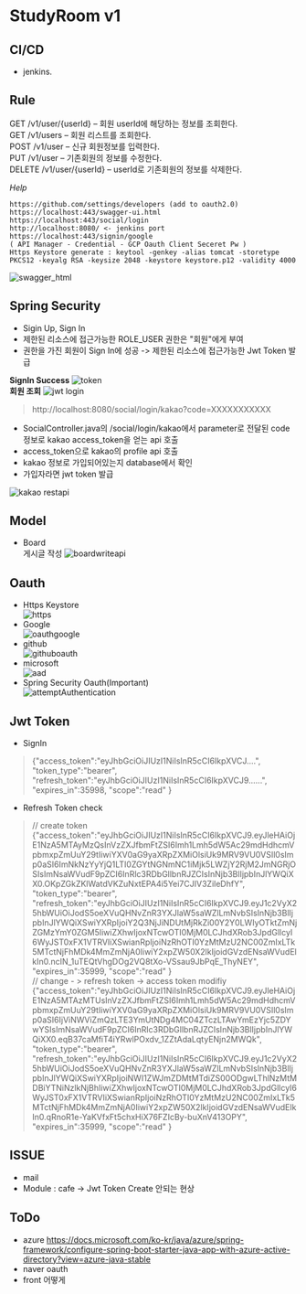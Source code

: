 # StudyRoom v1
## CI/CD
- jenkins.

## Rule
GET /v1/user/{userId} – 회원 userId에 해당하는 정보를 조회한다.  
GET /v1/users – 회원 리스트를 조회한다.  
POST /v1/user – 신규 회원정보를 입력한다.  
PUT /v1/user – 기존회원의 정보를 수정한다.  
DELETE /v1/user/{userId} – userId로 기존회원의 정보를 삭제한다.  

<i>Help</i>
```
https://github.com/settings/developers (add to oauth2.0)
https://localhost:443/swagger-ui.html
https://localhost:443/social/login
http://localhost:8080/ <- jenkins port
https://localhost:443/signin/google
( API Manager - Credential - GCP Oauth Client Seceret Pw )  
Https Keystore generate : keytool -genkey -alias tomcat -storetype PKCS12 -keyalg RSA -keysize 2048 -keystore keystore.p12 -validity 4000
```
![swagger_html](https://user-images.githubusercontent.com/34512538/64470974-6f060880-d186-11e9-9797-76e971781f01.PNG)
## Spring Security
- Sigin Up, Sign In
- 제한된 리소스에 접근가능한 ROLE_USER 권한은 "회원"에게 부여
- 권한을 가진 회원이 Sign In에 성공 -> 제한된 리소스에 접근가능한 Jwt Token 발급  

<b>SignIn Success</b>
![token](https://user-images.githubusercontent.com/34512538/64478039-58d76700-d1dd-11e9-96a8-cabebfe7e066.PNG)  
<b>회원 조회</b>
![jwt login](https://user-images.githubusercontent.com/34512538/64483342-1d6b8580-d23b-11e9-8112-01a7a3af5483.PNG)  

> http://localhost:8080/social/login/kakao?code=XXXXXXXXXXX
- SocialController.java의 /social/login/kakao에서 parameter로 전달된 code 정보로 kakao access_token을 얻는 api 호출  
- access_token으로 kakao의 profile api 호출
- kakao 정보로 가입되어있는지 database에서 확인
- 가입자라면 jwt token 발급  

![kakao restapi](https://user-images.githubusercontent.com/34512538/64781295-7caff980-d59d-11e9-884d-85400673d656.PNG)
## Model
- Board  
게시글 작성
![boardwriteapi](https://user-images.githubusercontent.com/34512538/64876015-3768f600-d689-11e9-9e46-9121ca0bcf3a.PNG)
## Oauth
- Https Keystore  
![https](https://user-images.githubusercontent.com/34512538/64970223-56ad9080-d8e0-11e9-8b71-f0a984b84f38.PNG)  
- Google  
![oauthgoogle](https://user-images.githubusercontent.com/34512538/65257015-7c82a180-db3b-11e9-9be0-e735f0940853.PNG)  
- github  
![githuboauth](https://user-images.githubusercontent.com/34512538/65892204-da877280-e3e0-11e9-9263-331b55c1a858.PNG)  
- microsoft  
![aad](https://user-images.githubusercontent.com/34512538/66216590-b9849180-e700-11e9-9ee6-f2330602d7ee.PNG)  
- Spring Security Oauth(Important)  
![attemptAuthentication](https://user-images.githubusercontent.com/34512538/65437485-d5fe0f80-de5e-11e9-8254-edae5e261066.PNG)  
## Jwt Token
- SignIn  
> {"access_token":"eyJhbGciOiJIUzI1NiIsInR5cCI6IkpXVCJ....",
"token_type":"bearer",
"refresh_token":"eyJhbGciOiJIUzI1NiIsInR5cCI6IkpXVCJ9......",
"expires_in":35998,
"scope":"read"
}  
- Refresh Token check  
> // create token
{"access_token":"eyJhbGciOiJIUzI1NiIsInR5cCI6IkpXVCJ9.eyJleHAiOjE1NzA5MTAyMzQsInVzZXJfbmFtZSI6Imh1Lmh5dW5Ac29mdHdhcmVpbmxpZmUuY29tIiwiYXV0aG9yaXRpZXMiOlsiUk9MRV9VU0VSIl0sImp0aSI6ImNkNzYyYjQ1LTI0ZGYtNGNmNC1iMjk5LWZjY2RjM2JmNGRjOSIsImNsaWVudF9pZCI6InRlc3RDbGllbnRJZCIsInNjb3BlIjpbInJlYWQiXX0.OKpZGkZKlWatdVKZuNxtEPA4i5Yei7CJIV3ZileDhfY",
"token_type":"bearer",
"refresh_token":"eyJhbGciOiJIUzI1NiIsInR5cCI6IkpXVCJ9.eyJ1c2VyX25hbWUiOiJodS5oeXVuQHNvZnR3YXJlaW5saWZlLmNvbSIsInNjb3BlIjpbInJlYWQiXSwiYXRpIjoiY2Q3NjJiNDUtMjRkZi00Y2Y0LWIyOTktZmNjZGMzYmY0ZGM5IiwiZXhwIjoxNTcwOTI0MjM0LCJhdXRob3JpdGllcyI6WyJST0xFX1VTRVIiXSwianRpIjoiNzRhOTI0YzMtMzU2NC00ZmIxLTk5MTctNjFhMDk4MmZmNjA0IiwiY2xpZW50X2lkIjoidGVzdENsaWVudElkIn0.ncIN_1uTEQtVhgDOg2VQ8tXo-VSsau9JbPqE_ThyNEY",
"expires_in":35999,
"scope":"read"
}   
> // change - > refresh token -> access token modifiy
{"access_token":"eyJhbGciOiJIUzI1NiIsInR5cCI6IkpXVCJ9.eyJleHAiOjE1NzA5MTAzMTUsInVzZXJfbmFtZSI6Imh1Lmh5dW5Ac29mdHdhcmVpbmxpZmUuY29tIiwiYXV0aG9yaXRpZXMiOlsiUk9MRV9VU0VSIl0sImp0aSI6IjViNWViZmQzLTE3YmUtNDg4MC04ZTczLTAwYmEzYjc5ZDYwYSIsImNsaWVudF9pZCI6InRlc3RDbGllbnRJZCIsInNjb3BlIjpbInJlYWQiXX0.eqB37caMfiT4iYRwlPOxdv_1ZZtAdaLqtyENjn2MWQk",
"token_type":"bearer",
"refresh_token":"eyJhbGciOiJIUzI1NiIsInR5cCI6IkpXVCJ9.eyJ1c2VyX25hbWUiOiJodS5oeXVuQHNvZnR3YXJlaW5saWZlLmNvbSIsInNjb3BlIjpbInJlYWQiXSwiYXRpIjoiNWI1ZWJmZDMtMTdiZS00ODgwLThlNzMtMDBiYTNiNzlkNjBhIiwiZXhwIjoxNTcwOTI0MjM0LCJhdXRob3JpdGllcyI6WyJST0xFX1VTRVIiXSwianRpIjoiNzRhOTI0YzMtMzU2NC00ZmIxLTk5MTctNjFhMDk4MmZmNjA0IiwiY2xpZW50X2lkIjoidGVzdENsaWVudElkIn0.qRnoR1e-YaKVfxFt5chxHiX76FZIcBy-buXnV413OPY",
"expires_in":35999,
"scope":"read"
}  

## ISSUE
- mail 
- Module : cafe -> Jwt Token Create 안되는 현상
## ToDo
- azure https://docs.microsoft.com/ko-kr/java/azure/spring-framework/configure-spring-boot-starter-java-app-with-azure-active-directory?view=azure-java-stable  
- naver oauth
- front 어떻게 


